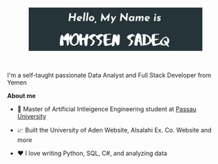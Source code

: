 <p align="center"><a href="https://mohssensadeq.github.io"><img width="80%" alt="Hello, I'm Mohssen. I do open source!" src="./Sadeq.png" /></a></p>

<br />

I'm a self-taught passionate Data Analyst and Full Stack Developer from Yemen

**About me**

- 💼  Master of Artificial Intleigence Engineering student at [Passau University](http://alsalahiexco.net/)

- 📈 Built the University of Aden Website, Alsalahi Ex. Co. Website and more

- ❤️ I love writing Python, SQL, C#, and analyzing data

